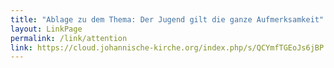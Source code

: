 ```yaml
---
title: "Ablage zu dem Thema: Der Jugend gilt die ganze Aufmerksamkeit"
layout: LinkPage
permalink: /link/attention
link: https://cloud.johannische-kirche.org/index.php/s/QCYmfTGEoJs6jBP
---
```

